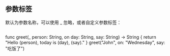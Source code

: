 ## 参数标签

默认为参数名称，可以使用 _ 忽略，或者自定义参数标签：

```
```
func greet(_ person: String, on day: String, say: String) -> String {
    return "Hello \(person), today is \(day), \(say)."
}
greet("John", on: "Wednesday", say: "吃饭了")
```
```
